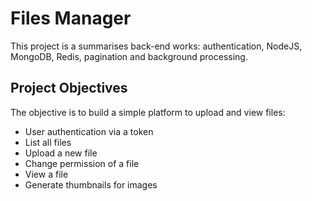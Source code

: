 # Files Manager
This project is a summarises back-end works: authentication, NodeJS, MongoDB, Redis, pagination and background processing.

## Project Objectives
The objective is to build a simple platform to upload and view files:
- User authentication via a token
- List all files
- Upload a new file
- Change permission of a file
- View a file
- Generate thumbnails for images
